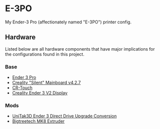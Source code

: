 # E-3PO

My Ender-3 Pro (affectionately named "E-3PO") printer config.

## Hardware

Listed below are all hardware components that have major implications for the configurations found in this project.

### Base

*   [Ender 3 Pro](https://www.creality3dofficial.com/products/official-creality-ender-3-3d-printer)
*   [Creality "Silent" Mainboard v4.2.7](https://www.creality3dofficial.com/products/creality-silent-mainboard-v4-2-7)
*   [CR-Touch](https://www.creality3dofficial.com/products/creality-cr-touch)
*   [Creality Ender 3 V2 Display](https://www.amazon.com/gp/product/B099PGFRRC)

### Mods

*   [UniTak3D Ender 3 Direct Drive Upgrade Conversion](https://www.amazon.com/gp/product/B09KG8MMQ2)
*   [Bigtreetech MK8 Extruder](https://www.amazon.com/gp/product/B08D9CNHVN)
